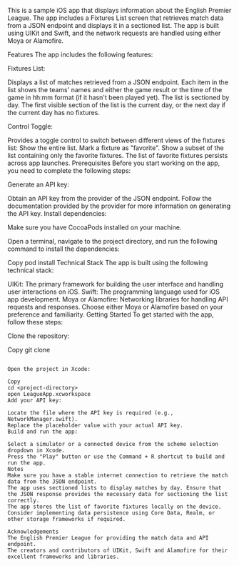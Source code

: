 
This is a sample iOS app that displays information about the English Premier League. The app includes a Fixtures List screen that retrieves match data from a JSON endpoint and displays it in a sectioned list. The app is built using UIKit and Swift, and the network requests are handled using either Moya or Alamofire.

Features
The app includes the following features:

Fixtures List:

Displays a list of matches retrieved from a JSON endpoint.
Each item in the list shows the teams' names and either the game result or the time of the game in hh:mm format (if it hasn't been played yet).
The list is sectioned by day.
The first visible section of the list is the current day, or the next day if the current day has no fixtures.

Control Toggle:

Provides a toggle control to switch between different views of the fixtures list:
Show the entire list.
Mark a fixture as "favorite".
Show a subset of the list containing only the favorite fixtures.
The list of favorite fixtures persists across app launches.
Prerequisites
Before you start working on the app, you need to complete the following steps:

Generate an API key:

Obtain an API key from the provider of the JSON endpoint.
Follow the documentation provided by the provider for more information on generating the API key.
Install dependencies:

Make sure you have CocoaPods installed on your machine.

Open a terminal, navigate to the project directory, and run the following command to install the dependencies:

Copy
pod install
Technical Stack
The app is built using the following technical stack:

UIKit: The primary framework for building the user interface and handling user interactions on iOS.
Swift: The programming language used for iOS app development.
Moya or Alamofire: Networking libraries for handling API requests and responses. Choose either Moya or Alamofire based on your preference and familiarity.
Getting Started
To get started with the app, follow these steps:

Clone the repository:

Copy
git clone <repository-url>
```

Open the project in Xcode:

Copy
cd <project-directory>
open LeagueApp.xcworkspace
Add your API key:

Locate the file where the API key is required (e.g., NetworkManager.swift).
Replace the placeholder value with your actual API key.
Build and run the app:

Select a simulator or a connected device from the scheme selection dropdown in Xcode.
Press the "Play" button or use the Command + R shortcut to build and run the app.
Notes
Make sure you have a stable internet connection to retrieve the match data from the JSON endpoint.
The app uses sectioned lists to display matches by day. Ensure that the JSON response provides the necessary data for sectioning the list correctly.
The app stores the list of favorite fixtures locally on the device. Consider implementing data persistence using Core Data, Realm, or other storage frameworks if required.

Acknowledgements
The English Premier League for providing the match data and API endpoint.
The creators and contributors of UIKit, Swift and Alamofire for their excellent frameworks and libraries.
